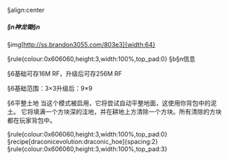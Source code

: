 §align:center
##### §n神龙锄§n

§img[http://ss.brandon3055.com/803e3]{width:64}

§rule{colour:0x606060,height:3,width:100%,top_pad:0}
§b§n信息

§6基础可存16M RF，升级后可存256M RF

§6基础范围：3×3升级后：9×9

§6平整土地
当这个模式被启用，它将尝试自动平整地面，这使用你背包中的泥土。
它将填满一个方块深的洼地，并在耕地上方清除一个方块。所有清除的方块都在玩家背包中。

§rule{colour:0x606060,height:3,width:100%,top_pad:0}
§recipe[draconicevolution:draconic_hoe]{spacing:2}
§rule{colour:0x606060,height:3,width:100%,top_pad:3}